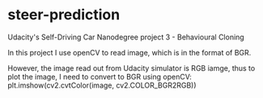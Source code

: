 # steer-prediction
Udacity's Self-Driving Car Nanodegree project 3 - Behavioural Cloning

In this project I use openCV to read image, which is in the format of BGR. 

However, the image read out from Udacity simulator is RGB iamge, thus to plot the image, I need to convert to BGR using openCV:
plt.imshow(cv2.cvtColor(image, cv2.COLOR_BGR2RGB))


